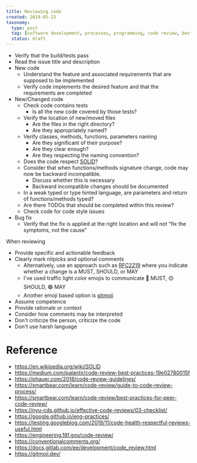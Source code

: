 ```yaml
---
title: Reviewing code
created: 2019-05-25
taxonomy:
  type: post
  tag: [software development, processes, programming, code review, best practices, quality assurance]
  status: draft
---
```


* Verify that the build/tests pass
* Read the issue title and description
* New code
 	* Understand the feature and associated requirements that are supposed to be implemented
 	* Verify code implements the desired feature and that the requirements are completed
* New/Changed code
 	* Check code contains tests
		 * Is all the new code covered by those tests?
 	* Verify the location of new/moved files
 		* Are the files in the right directory?
		 * Are they appropriately named?
 	* Verify classes, methods, functions, parameters naming
	 	* Are they significant of their purpose?
 		* Are they clear enough?
	 	* Are they respecting the naming convention?
 	* Does the code respect [SOLID](https://en.wikipedia.org/wiki/SOLID)?
 	* Consider that when functions/methods signature change, code may now be backward incompatible.
		 * Discuss whether this is necessary
 		* Backward incompatible changes should be documented
 	* In a weak typed or type hinted language, are parameters and return of functions/methods typed?
 	* Are there TODOs that should be completed within this review?
 	* Check code for code style issues
* Bug fix
 	* Verify that the fix is applied at the right location and will not "fix the symptoms, not the cause"

When reviewing
* Provide specific and actionable feedback
* Clearly mark nitpicks and optional comments
	 * Alternatively, use an approach such as [RFC2219](https://datatracker.ietf.org/doc/html/rfc2119) where you indicate whether a change is a MUST, SHOULD, or MAY
 	* I've used traffic light color emojis to communicate 🔴 MUST, 🟡 SHOULD, 🟢 MAY
    * Another emoji based option is [gitmoji](https://gitmoji.dev/)
* Assume competence
* Provide rationale or context
* Consider how comments may be interpreted
* Don't criticize the person, criticize the code
* Don't use harsh language

# Reference
* https://en.wikipedia.org/wiki/SOLID
* https://medium.com/palantir/code-review-best-practices-19e02780015f
* https://phauer.com/2018/code-review-guidelines/
* https://smartbear.com/learn/code-review/guide-to-code-review-process/
* https://smartbear.com/learn/code-review/best-practices-for-peer-code-review/
* https://nyu-cds.github.io/effective-code-reviews/03-checklist/
* https://google.github.io/eng-practices/
* https://testing.googleblog.com/2019/11/code-health-respectful-reviews-useful.html
* https://engineering.18f.gov/code-review/
* https://conventionalcomments.org/
* https://docs.gitlab.com/ee/development/code_review.html
* https://gitmoji.dev/
